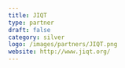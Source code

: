 ```yaml
---
title: JIQT
type: partner
draft: false
category: silver
logo: /images/partners/JIQT.png
website: http://www.jiqt.org/
---
```

